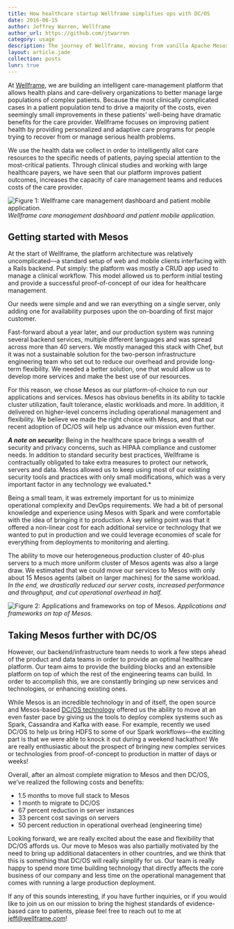 ```yaml
---
title: How healthcare startup Wellframe simplifies ops with DC/OS
date: 2016-06-15
author: Jeffrey Warren, Wellframe
author_url: https://github.com/jtwarren
category: usage
description: The journey of Wellframe, moving from vanilla Apache Mesos to DC/OS and which benefits they witnessed.
layout: article.jade
collection: posts
lunr: true
---
```


At [Wellframe][1], we are building an intelligent care-management platform that allows health plans and care-delivery organizations to better manage large populations of complex patients. Because the most clinically complicated cases in a patient population tend to drive a majority of the costs, even seemingly small improvements in these patients’ well-being have dramatic benefits for the care provider. Wellframe focuses on improving patient health by providing personalized and adaptive care programs for people trying to recover from or manage serious health problems.

We use the health data we collect in order to intelligently allot care resources to the specific needs of patients, paying special attention to the most-critical patients. Through clinical studies and working with large healthcare payers, we have seen that our platform improves patient outcomes, increases the capacity of care management teams and reduces costs of the care provider.

<img src="/assets/images/blog/2016-06-15-wellframe.jpg" alt="Figure 1: Wellframe care management dashboard and patient mobile application." /> *Wellframe care management dashboard and patient mobile application.*

## Getting started with Mesos

At the start of Wellframe, the platform architecture was relatively uncomplicated—a standard setup of web and mobile clients interfacing with a Rails backend. Put simply: the platform was mostly a CRUD app used to manage a clinical workflow. This model allowed us to perform initial testing and provide a successful proof-of-concept of our idea for healthcare management.

Our needs were simple and and we ran everything on a single server, only adding one for availability purposes upon the on-boarding of first major customer.

Fast-forward about a year later, and our production system was running several backend services, multiple different languages and was spread across more than 40 servers. We mostly managed this stack with Chef, but it was not a sustainable solution for the two-person infrastructure engineering team who set out to reduce our overhead and provide long-term flexibility. We needed a better solution, one that would allow us to develop more services and make the best use of our resources.

For this reason, we chose Mesos as our platform-of-choice to run our applications and services. Mesos has obvious benefits in its ability to tackle cluster utilization, fault tolerance, elastic workloads and more. In addition, it delivered on higher-level concerns including operational management and flexibility. We believe we made the right choice with Mesos, and that our recent adoption of DC/OS will help us advance our mission even further.

***A note on security:*** Being in the healthcare space brings a wealth of security and privacy concerns, such as HIPAA compliance and customer needs. In addition to standard security best practices, Wellframe is contractually obligated to take extra measures to protect our network, servers and data. Mesos allowed us to keep using most of our existing security tools and practices with only small modifications, which was a very important factor in any technology we evaluated.*

Being a small team, it was extremely important for us to minimize operational complexity and DevOps requirements. We had a bit of personal knowledge and experience using Mesos with Spark and were comfortable with the idea of bringing it to production. A key selling point was that it offered a non-linear cost for each additional service or technology that we wanted to put in production and we could leverage economies of scale for everything from deployments to monitoring and alerting.

The ability to move our heterogeneous production cluster of 40-plus servers to a much more uniform cluster of Mesos agents was also a large draw. We estimated that we could move our services to Mesos with only about 15 Mesos agents (albeit on larger machines) for the same workload. *In the end, we drastically reduced our server costs, increased performance and throughput, and cut operational overhead in half.*

<img src="/assets/images/blog/2016-06-15-wellframe-2.jpg" alt="Figure 2: Applications and frameworks on top of Mesos." /> *Applications and frameworks on top of Mesos.*

## Taking Mesos further with DC/OS

However, our backend/infrastructure team needs to work a few steps ahead of the product and data teams in order to provide an optimal healthcare platform. Our team aims to provide the building blocks and an extensible platform on top of which the rest of the engineering teams can build. In order to accomplish this, we are constantly bringing up new services and technologies, or enhancing existing ones.

While Mesos is an incredible technology in and of itself, the open source and Mesos-based [DC/OS technology][2] offered us the ability to move at an even faster pace by giving us the tools to deploy complex systems such as Spark, Cassandra and Kafka with ease. For example, recently we used DC/OS to help us bring HDFS to some of our Spark workflows—the exciting part is that we were able to knock it out during a weekend hackathon! We are really enthusiastic about the prospect of bringing new complex services or technologies from proof-of-concept to production in matter of days or weeks!

Overall, after an almost complete migration to Mesos and then DC/OS, we’ve realized the following costs and benefits:

*   1\.5 months to move full stack to Mesos
*   1 month to migrate to DC/OS
*   67 percent reduction in server instances
*   33 percent cost savings on servers
*   50 percent reduction in operational overhead (engineering time)

Looking forward, we are really excited about the ease and flexibility that DC/OS affords us. Our move to Mesos was also partially motivated by the need to bring up additional datacenters in other countries, and we think that this is something that DC/OS will really simplify for us. Our team is really happy to spend more time building technology that directly affects the core business of our company and less time on the operational management that comes with running a large production deployment.

If any of this sounds interesting, if you have further inquiries, or if you would like to join us on our mission to bring the highest standards of evidence-based care to patients, please feel free to reach out to me at jeff@wellframe.com!

 [1]: https://www.wellframe.com/
 [2]: https://dcos.io/
